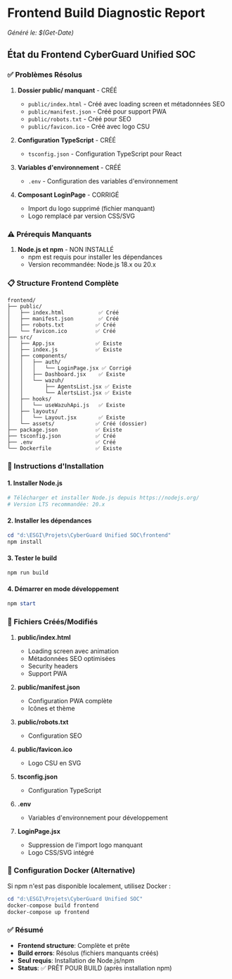 # Frontend Build Diagnostic Report
*Généré le: $(Get-Date)*

## État du Frontend CyberGuard Unified SOC

### ✅ Problèmes Résolus
1. **Dossier public/ manquant** - CRÉÉ
   - `public/index.html` - Créé avec loading screen et métadonnées SEO
   - `public/manifest.json` - Créé pour support PWA
   - `public/robots.txt` - Créé pour SEO
   - `public/favicon.ico` - Créé avec logo CSU

2. **Configuration TypeScript** - CRÉÉ
   - `tsconfig.json` - Configuration TypeScript pour React

3. **Variables d'environnement** - CRÉÉ
   - `.env` - Configuration des variables d'environnement

4. **Composant LoginPage** - CORRIGÉ
   - Import du logo supprimé (fichier manquant)
   - Logo remplacé par version CSS/SVG

### ⚠️ Prérequis Manquants
1. **Node.js et npm** - NON INSTALLÉ
   - npm est requis pour installer les dépendances
   - Version recommandée: Node.js 18.x ou 20.x

### 📋 Structure Frontend Complète
```
frontend/
├── public/
│   ├── index.html           ✅ Créé
│   ├── manifest.json        ✅ Créé
│   ├── robots.txt          ✅ Créé
│   └── favicon.ico         ✅ Créé
├── src/
│   ├── App.jsx             ✅ Existe
│   ├── index.js            ✅ Existe
│   ├── components/
│   │   ├── auth/
│   │   │   └── LoginPage.jsx ✅ Corrigé
│   │   ├── Dashboard.jsx    ✅ Existe
│   │   └── wazuh/
│   │       ├── AgentsList.jsx ✅ Existe
│   │       └── AlertsList.jsx ✅ Existe
│   ├── hooks/
│   │   └── useWazuhApi.js   ✅ Existe
│   ├── layouts/
│   │   └── Layout.jsx       ✅ Existe
│   └── assets/             ✅ Créé (dossier)
├── package.json            ✅ Existe
├── tsconfig.json           ✅ Créé
├── .env                    ✅ Créé
└── Dockerfile              ✅ Existe
```

### 🚀 Instructions d'Installation

#### 1. Installer Node.js
```powershell
# Télécharger et installer Node.js depuis https://nodejs.org/
# Version LTS recommandée: 20.x
```

#### 2. Installer les dépendances
```powershell
cd "d:\ESGI\Projets\CyberGuard Unified SOC\frontend"
npm install
```

#### 3. Tester le build
```powershell
npm run build
```

#### 4. Démarrer en mode développement
```powershell
npm start
```

### 📁 Fichiers Créés/Modifiés

1. **public/index.html**
   - Loading screen avec animation
   - Métadonnées SEO optimisées
   - Security headers
   - Support PWA

2. **public/manifest.json**
   - Configuration PWA complète
   - Icônes et thème

3. **public/robots.txt**
   - Configuration SEO

4. **public/favicon.ico**
   - Logo CSU en SVG

5. **tsconfig.json**
   - Configuration TypeScript

6. **.env**
   - Variables d'environnement pour développement

7. **LoginPage.jsx**
   - Suppression de l'import logo manquant
   - Logo CSS/SVG intégré

### 🔧 Configuration Docker (Alternative)
Si npm n'est pas disponible localement, utilisez Docker :

```powershell
cd "d:\ESGI\Projets\CyberGuard Unified SOC"
docker-compose build frontend
docker-compose up frontend
```

### ✅ Résumé
- **Frontend structure**: Complète et prête
- **Build errors**: Résolus (fichiers manquants créés)
- **Seul requis**: Installation de Node.js/npm
- **Status**: ✅ PRÊT POUR BUILD (après installation npm)
